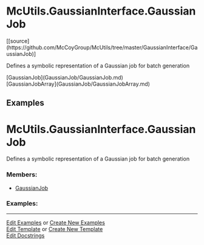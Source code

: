 # <a id="McUtils.GaussianInterface.GaussianJob">McUtils.GaussianInterface.GaussianJob</a> 
<div class="docs-source-link" markdown="1">
[[source](https://github.com/McCoyGroup/McUtils/tree/master/GaussianInterface/GaussianJob)]
</div>
    
Defines a symbolic representation of a Gaussian job for batch generation

<div class="container alert alert-secondary bg-light">
  <div class="row">
   <div class="col" markdown="1">
[GaussianJob](GaussianJob/GaussianJob.md)   
</div>
   <div class="col" markdown="1">
[GaussianJobArray](GaussianJob/GaussianJobArray.md)   
</div>
   <div class="col" markdown="1">
   
</div>
</div>
</div>



## Examples
# <a id="McUtils.GaussianInterface.GaussianJob">McUtils.GaussianInterface.GaussianJob</a>
    
Defines a symbolic representation of a Gaussian job for batch generation

### Members:

  - [GaussianJob](GaussianJob/GaussianJob.md)

### Examples:





___

[Edit Examples](https://github.com/McCoyGroup/McUtils/edit/master/ci/examples/McUtils/GaussianInterface/GaussianJob.md) or 
[Create New Examples](https://github.com/McCoyGroup/McUtils/new/master/?filename=ci/examples/McUtils/GaussianInterface/GaussianJob.md) <br/>
[Edit Template](https://github.com/McCoyGroup/McUtils/edit/master/ci/docs/McUtils/GaussianInterface/GaussianJob.md) or 
[Create New Template](https://github.com/McCoyGroup/McUtils/new/master/?filename=ci/docs/templates/McUtils/GaussianInterface/GaussianJob.md) <br/>
[Edit Docstrings](https://github.com/McCoyGroup/McUtils/edit/master/GaussianInterface/GaussianJob/__init__.py?message=Update%20Docs)